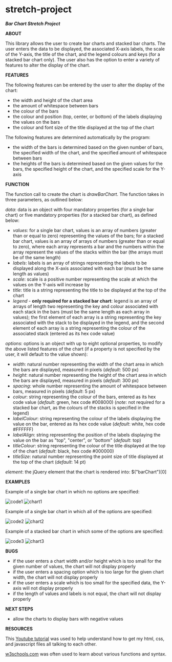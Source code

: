 # stretch-project
***Bar Chart Stretch Project***

**ABOUT**

This library allows the user to create bar charts and stacked bar charts. The user enters the data to be displayed, the associated X-axis labels, the scale of the Y-axis, the title of the chart, and the legend colours and keys (for a stacked bar chart only). The user also has the option to enter a variety of features to alter the display of the chart.

**FEATURES**

The following features can be entered by the user to alter the display of the chart:

* the width and height of the chart area 
* the amount of whitespace between bars
* the colour of the bars 
* the colour and position (top, center, or bottom) of the labels displaying the values on the bars
* the colour and font size of the title displayed at the top of the chart 

The following features are determined automatically by the program:

* the width of the bars is determined based on the given number of bars, the specified width of the chart, and the specified amount of whitespace between bars
* the heights of the bars is determined based on the given values for the bars, the specified height of the chart, and the specified scale for the Y-axis

**FUNCTION**

The function call to create the chart is *drawBarChart*. The function takes in three parameters, as outlined below:

*data*: data is an object with four mandatory properties (for a single bar chart) or five mandatory properties (for a stacked bar chart), as defined below:
* *values*: for a single bar chart, values is an array of numbers (greater than or equal to zero) representing the values of the bars; for a stacked bar chart, values is an array of arrays of numbers (greater than or equal to zero), where each array represents a bar and the numbers within the array represent the values of the stacks within the bar (the arrays must be of the same length)
* *labels*: labels is an array of strings representing the labels to be displayed along the X-axis associated with each bar (must be the same length as values)
* *scale*: scale is a positive number representing the scale at which the values on the Y-axis will increase by
* *title*: title is a string representing the title to be displayed at the top of the chart
* *legend* - **only required for a stacked bar chart**: legend is an array of arrays of length two representing the key and colour associated with each stack in the bars (must be the same length as each array in values); the first element of each array is a string representing the key associated with the stack to be displayed in the legend, and the second element of each array is a string representing the colour of the associated stack (entered as its hex code value)

*options*: options is an object with up to eight optional properties, to modify the above listed features of the chart (if a property is not specified by the user, it will default to the value shown):
* *width*: natural number representing the width of the chart area in which the bars are displayed, measured in pixels (*default*: 500 px)
* *height*: natural number representing the height of the chart area in which the bars are displayed, measured in pixels (*default*: 300 px)
* *spacing*: whole number representing the amount of whitespace between bars, measured in pixels (*default*: 5 px)
* *colour*: string representing the colour of the bars, entered as its hex code value (*default*: green, hex code #008000) (*note*: not required for a stacked bar chart, as the colours of the stacks is specified in the legend)
* *labelColour*: string representing the colour of the labels displaying the value on the bar, entered as its hex code value (*default*: white, hex code #FFFFFF)
* *labelAlign*: string representing the position of the labels displaying the value on the bar as "top", "center", or "bottom" (*default*: top)
* *titleColour*: string representing the colour of the title displayed at the top of the chart (*default*: black, hex code #000000)
* *titleSize*: natural number representing the point size of title displayed at the top of the chart (*default*: 14 pt)

*element*: the jQuery element that the chart is rendered into: $("barChart")[0]

**EXAMPLES**

Example of a single bar chart in which no options are specified:

![code1](./screenshots/Example1Code.png)
![chart1](./screenshots/Example1Chart.png)

Example of a single bar chart in which all of the options are specified:

![code2](./screenshots/Example2Code.png)
![chart2](./screenshots/Example2Chart.png)

Example of a stacked bar chart in which some of the options are specified:

![code3](./screenshots/Example3Code.png)
![chart3](./screenshots/Example3Chart.png)

**BUGS**

* if the user enters a chart width and/or height which is too small for the given number of values, the chart will not display properly
* if the user enters a spacing option which is too large for the given chart width, the chart will not display properly
* if the user enters a scale which is too small for the specified data, the Y-axis will not display properly
* if the length of values and labels is not equal, the chart will not display properly

**NEXT STEPS**

* allow the charts to display bars with negative values

**RESOURCES**

This [Youtube tutorial](https://www.youtube.com/watch?v=esa5hJegRfI) was used to help understand how to get my html, css, and javascript files all talking to each other.

[w3schools.com](https://www.w3schools.com/) was often used to learn about various functions and syntax.
